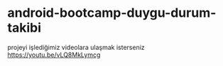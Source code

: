 # android-bootcamp-duygu-durum-takibi

projeyi işlediğimiz videolara ulaşmak isterseniz
https://youtu.be/vLQ8MkLymcg
